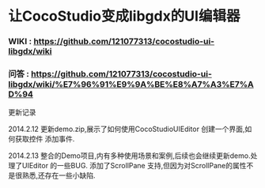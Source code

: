 # 让CocoStudio变成libgdx的UI编辑器


### WIKI : https://github.com/121077313/cocostudio-ui-libgdx/wiki
### 问答 : https://github.com/121077313/cocostudio-ui-libgdx/wiki/%E7%96%91%E9%9A%BE%E8%A7%A3%E7%AD%94


更新记录

2014.2.12 
更新demo.zip,展示了如何使用CocoStudioUIEditor 创建一个界面,如何获取控件 添加事件.

2014.2.13 
整合的Demo项目,内有多种使用场景和案例,后续也会继续更新demo.处理了UIEditor 的一些BUG.
添加了ScrollPane 支持,但因为对ScrollPane的属性不是很熟悉,还存在一些小缺陷.
